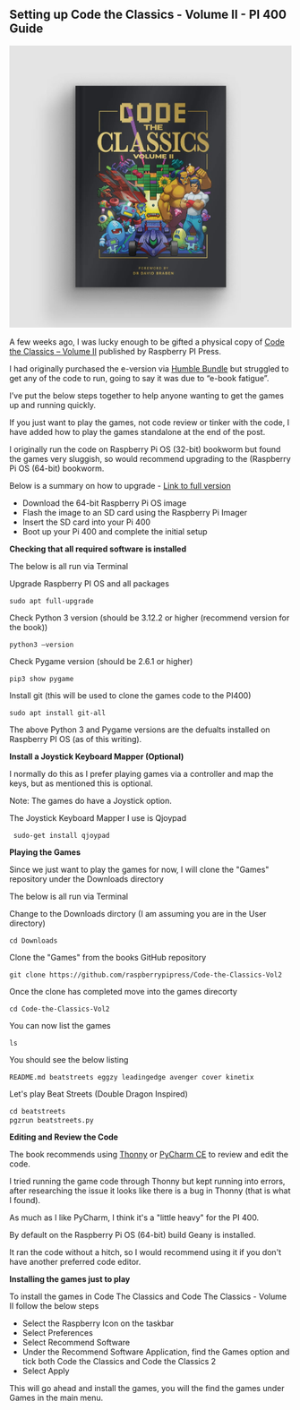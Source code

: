 ## Setting up Code the Classics - Volume II - PI 400 Guide

![Code the Classics - Volume 2](/assets/images/prj_ctcv2/Code_the_Classics_vol_2_Fix.jpg)

A few weeks ago, I was lucky enough to be gifted a physical copy of [Code the Classics – Volume II](https://store.rpipress.cc/collections/books/products/code-the-classics-volume-ii) published by Raspberry PI Press.

I had originally purchased the e-version via [Humble Bundle](https://www.humblebundle.com/books/raspberry-pi-and-retro-gaming-by-raspberry-pi-press-books?hmb_source=&hmb_medium=product_tile&hmb_campaign=mosaic_section_1_layout_index_1_layout_type_threes_tile_index_3_c_raspberrypiandretrogamingbyraspberrypipress_bookbundle) but struggled to get any of the code to run, going to say it was due to “e-book fatigue”.

I’ve put the below steps together to help anyone wanting to get the games up and running quickly.

If you just want to play the games, not code review or tinker with the code, I have added how to play the games standalone at the end of the post.

  I originally run the code on Raspberry Pi OS (32-bit) bookworm but found the games very sluggish, so would recommend 
  upgrading to the (Raspberry Pi OS (64-bit) bookworm.

  Below is a summary on how to upgrade - [Link to full version](https://www.raspberrypi.com/software/) 

  - Download the 64-bit Raspberry Pi OS image 
  - Flash the image to an SD card using the Raspberry Pi Imager
  - Insert the SD card into your Pi 400
  - Boot up your Pi 400 and complete the initial setup

  **Checking that all required software is installed**

  The below is all run via Terminal 

  Upgrade Raspberry PI OS and all packages 

    sudo apt full-upgrade

  Check Python 3 version (should be 3.12.2 or higher (recommend version for the book))

    python3 —version

  Check Pygame version (should be 2.6.1 or higher)

    pip3 show pygame

  Install git (this will be used to clone the games code to the PI400)

    sudo apt install git-all

  The above Python 3 and Pygame versions are the defualts installed on Raspberry PI OS (as of this writing).

  **Install a Joystick Keyboard Mapper (Optional)**

  I normally do this as I prefer playing games via a controller and map the keys, but as mentioned this is optional.

  Note: The games do have a Joystick option.

  The Joystick Keyboard Mapper I use is Qjoypad

     sudo-get install qjoypad

  **Playing the Games**

  Since we just want to play the games for now, I will clone the "Games" repository under the Downloads directory

  The below is all run via Terminal

  Change to the Downloads dirctory (I am assuming you are in the User directory)

    cd Downloads 

  Clone the "Games" from the books GitHub repository

    git clone https://github.com/raspberrypipress/Code-the-Classics-Vol2

  Once the clone has completed move into the games direcorty

    cd Code-the-Classics-Vol2

  You can now list the games

    ls

  You should see the below listing

    README.md beatstreets eggzy leadingedge avenger cover kinetix

  Let's play Beat Streets (Double Dragon Inspired)

    cd beatstreets
    pgzrun beatstreets.py

  **Editing and Review the Code**

  The book recommends using [Thonny](https://thonny.org) or [PyCharm CE](https://www.jetbrains.com/pycharm/) to review and edit the code.

  I tried running the game code through Thonny but kept running into errors, after researching 
  the issue it looks like there is a bug in Thonny (that is what I found).

  As much as I like PyCharm, I think it's a "little heavy" for the PI 400.

  By default on the Raspberry Pi OS (64-bit) build Geany is installed.

  It ran the code without a hitch, so I would recommend using it if you don't have another preferred code editor.

  **Installing the games just to play**

  To install the games in Code The Classics and Code The Classics - Volume II follow the below steps

  - Select the Raspberry Icon on the taskbar
  - Select Preferences
  - Select Recommend Software
  - Under the Recommend Software Application, find the Games option and tick both Code the Classics and Code the Classics 2 
  - Select Apply

  This will go ahead and install the games, you will the find the games under Games in the main menu.  
      
  
